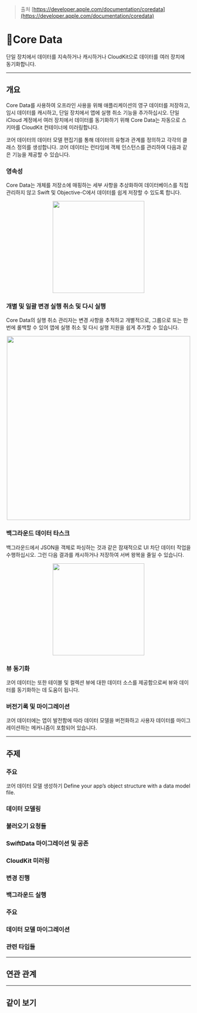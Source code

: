 
> 출처
> [https://developer.apple.com/documentation/coredata](https://developer.apple.com/documentation/coredata)
# Core Data
단일 장치에서 데이터를 지속하거나 캐시하거나 CloudKit으로 데이터를 여러 장치에 동기화합니다.

<hr class="overview">

## 개요 <a id="overview"></a>

Core Data를 사용하여 오프라인 사용을 위해 애플리케이션의 영구 데이터를 저장하고, 임시 데이터를 캐시하고, 단일 장치에서 앱에 실행 취소 기능을 추가하십시오. 단일 iCloud 계정에서 여러 장치에서 데이터를 동기화하기 위해 Core Data는 자동으로 스키마를 CloudKit 컨테이너에 미러링합니다.

코어 데이터의 데이터 모델 편집기를 통해 데이터의 유형과 관계를 정의하고 각각의 클래스 정의를 생성합니다. 코어 데이터는 런타임에 객체 인스턴스를 관리하여 다음과 같은 기능을 제공할 수 있습니다.

### 영속성

Core Data는 개체를 저장소에 매핑하는 세부 사항을 추상화하여 데이터베이스를 직접 관리하지 않고 Swift 및 Objective-C에서 데이터를 쉽게 저장할 수 있도록 합니다.

<div align="center">
<img src = https://docs-assets.developer.apple.com/published/74bfc36784/CD-Persistence~dark@2x.png width="250" height="auto">
</div>

### 개별 및 일괄 변경 실행 취소 및 다시 실행

Core Data의 실행 취소 관리자는 변경 사항을 추적하고 개별적으로, 그룹으로 또는 한 번에 롤백할 수 있어 앱에 실행 취소 및 다시 실행 지원을 쉽게 추가할 수 있습니다.

<div align="center">
<img src = https://docs-assets.developer.apple.com/published/9232e513a7/CD-Undo~dark@2x.png width="500" height="auto">
</div>

### 백그라운드 데이터 타스크

백그라운드에서 JSON을 객체로 파싱하는 것과 같은 잠재적으로 UI 차단 데이터 작업을 수행하십시오. 그런 다음 결과를 캐시하거나 저장하여 서버 왕복을 줄일 수 있습니다.

<div align="center">
<img src = https://docs-assets.developer.apple.com/published/a903db10e0/CD-BackgroundTask~dark@2x.png width="250" height="auto">
</div>


### 뷰 동기화

코어 데이터는 또한 테이블 및 컬렉션 뷰에 대한 데이터 소스를 제공함으로써 뷰와 데이터를 동기화하는 데 도움이 됩니다.
### 버전기록 및 마이그레이션

코어 데이터에는 앱이 발전함에 따라 데이터 모델을 버전화하고 사용자 데이터를 마이그레이션하는 메커니즘이 포함되어 있습니다.

<hr class="topics">

## 주제 <a id="topics"></a>

### 주요 <a id="essentials"></a>

코어 데이터 모델 생성하기
Define your app’s object structure with a data model file.

### 데이터 모델링 <a id="data-modeling"></a>

### 불러오기 요청들 <a id="fetch-requests"></a>

### SwiftData 마이그레이션 및 공존 <a id="SwiftData-migration and-coexistence"></a>

### CloudKit 미러링 <a id="cloudkit-mirroring"></a>

### 변경 진행 <a id="change-processing"></a>

### 백그라운드 실행 <a id="background-tasks"></a>

### 주요 <a id="essentials"></a>

### 데이터 모델 마이그레이션 <a id="data-model-migration"></a>

### 관련 타입들 <a id="related-types"></a>

<hr class="relationships">

## 연관 관계 <a id="relationships"></a>

<hr class="see-also">

## 같이 보기 <a id="see-also"></a>